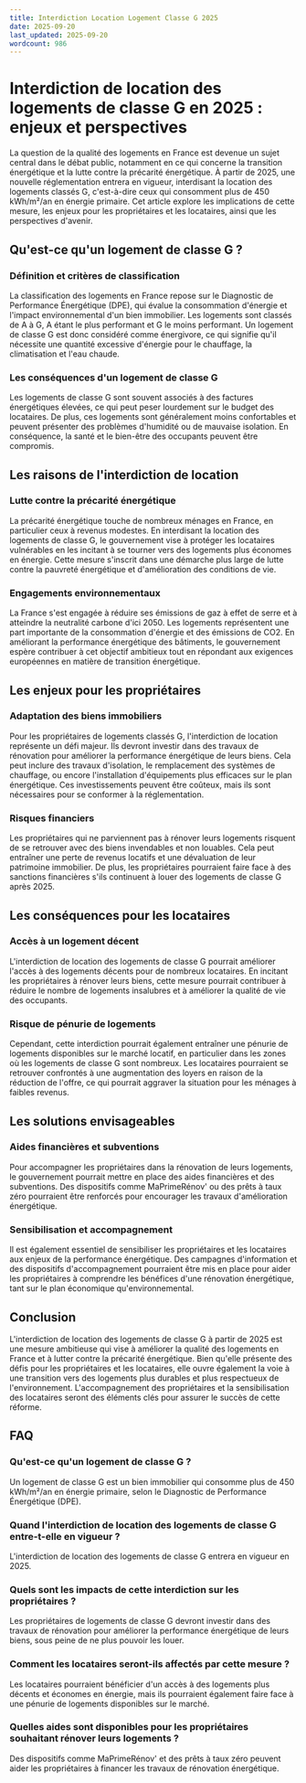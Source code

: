 ```yaml
---
title: Interdiction Location Logement Classe G 2025
date: 2025-09-20
last_updated: 2025-09-20
wordcount: 986
---
```


# Interdiction de location des logements de classe G en 2025 : enjeux et perspectives

La question de la qualité des logements en France est devenue un sujet central dans le débat public, notamment en ce qui concerne la transition énergétique et la lutte contre la précarité énergétique. À partir de 2025, une nouvelle réglementation entrera en vigueur, interdisant la location des logements classés G, c'est-à-dire ceux qui consomment plus de 450 kWh/m²/an en énergie primaire. Cet article explore les implications de cette mesure, les enjeux pour les propriétaires et les locataires, ainsi que les perspectives d'avenir.

## Qu'est-ce qu'un logement de classe G ?

### Définition et critères de classification

La classification des logements en France repose sur le Diagnostic de Performance Énergétique (DPE), qui évalue la consommation d'énergie et l'impact environnemental d'un bien immobilier. Les logements sont classés de A à G, A étant le plus performant et G le moins performant. Un logement de classe G est donc considéré comme énergivore, ce qui signifie qu'il nécessite une quantité excessive d'énergie pour le chauffage, la climatisation et l'eau chaude.

### Les conséquences d'un logement de classe G

Les logements de classe G sont souvent associés à des factures énergétiques élevées, ce qui peut peser lourdement sur le budget des locataires. De plus, ces logements sont généralement moins confortables et peuvent présenter des problèmes d'humidité ou de mauvaise isolation. En conséquence, la santé et le bien-être des occupants peuvent être compromis.

## Les raisons de l'interdiction de location

### Lutte contre la précarité énergétique

La précarité énergétique touche de nombreux ménages en France, en particulier ceux à revenus modestes. En interdisant la location des logements de classe G, le gouvernement vise à protéger les locataires vulnérables en les incitant à se tourner vers des logements plus économes en énergie. Cette mesure s'inscrit dans une démarche plus large de lutte contre la pauvreté énergétique et d'amélioration des conditions de vie.

### Engagements environnementaux

La France s'est engagée à réduire ses émissions de gaz à effet de serre et à atteindre la neutralité carbone d'ici 2050. Les logements représentent une part importante de la consommation d'énergie et des émissions de CO2. En améliorant la performance énergétique des bâtiments, le gouvernement espère contribuer à cet objectif ambitieux tout en répondant aux exigences européennes en matière de transition énergétique.

## Les enjeux pour les propriétaires

### Adaptation des biens immobiliers

Pour les propriétaires de logements classés G, l'interdiction de location représente un défi majeur. Ils devront investir dans des travaux de rénovation pour améliorer la performance énergétique de leurs biens. Cela peut inclure des travaux d'isolation, le remplacement des systèmes de chauffage, ou encore l'installation d'équipements plus efficaces sur le plan énergétique. Ces investissements peuvent être coûteux, mais ils sont nécessaires pour se conformer à la réglementation.

### Risques financiers

Les propriétaires qui ne parviennent pas à rénover leurs logements risquent de se retrouver avec des biens invendables et non louables. Cela peut entraîner une perte de revenus locatifs et une dévaluation de leur patrimoine immobilier. De plus, les propriétaires pourraient faire face à des sanctions financières s'ils continuent à louer des logements de classe G après 2025.

## Les conséquences pour les locataires

### Accès à un logement décent

L'interdiction de location des logements de classe G pourrait améliorer l'accès à des logements décents pour de nombreux locataires. En incitant les propriétaires à rénover leurs biens, cette mesure pourrait contribuer à réduire le nombre de logements insalubres et à améliorer la qualité de vie des occupants.

### Risque de pénurie de logements

Cependant, cette interdiction pourrait également entraîner une pénurie de logements disponibles sur le marché locatif, en particulier dans les zones où les logements de classe G sont nombreux. Les locataires pourraient se retrouver confrontés à une augmentation des loyers en raison de la réduction de l'offre, ce qui pourrait aggraver la situation pour les ménages à faibles revenus.

## Les solutions envisageables

### Aides financières et subventions

Pour accompagner les propriétaires dans la rénovation de leurs logements, le gouvernement pourrait mettre en place des aides financières et des subventions. Des dispositifs comme MaPrimeRénov' ou des prêts à taux zéro pourraient être renforcés pour encourager les travaux d'amélioration énergétique.

### Sensibilisation et accompagnement

Il est également essentiel de sensibiliser les propriétaires et les locataires aux enjeux de la performance énergétique. Des campagnes d'information et des dispositifs d'accompagnement pourraient être mis en place pour aider les propriétaires à comprendre les bénéfices d'une rénovation énergétique, tant sur le plan économique qu'environnemental.

## Conclusion

L'interdiction de location des logements de classe G à partir de 2025 est une mesure ambitieuse qui vise à améliorer la qualité des logements en France et à lutter contre la précarité énergétique. Bien qu'elle présente des défis pour les propriétaires et les locataires, elle ouvre également la voie à une transition vers des logements plus durables et plus respectueux de l'environnement. L'accompagnement des propriétaires et la sensibilisation des locataires seront des éléments clés pour assurer le succès de cette réforme.

## FAQ

### Qu'est-ce qu'un logement de classe G ?

Un logement de classe G est un bien immobilier qui consomme plus de 450 kWh/m²/an en énergie primaire, selon le Diagnostic de Performance Énergétique (DPE).

### Quand l'interdiction de location des logements de classe G entre-t-elle en vigueur ?

L'interdiction de location des logements de classe G entrera en vigueur en 2025.

### Quels sont les impacts de cette interdiction sur les propriétaires ?

Les propriétaires de logements de classe G devront investir dans des travaux de rénovation pour améliorer la performance énergétique de leurs biens, sous peine de ne plus pouvoir les louer.

### Comment les locataires seront-ils affectés par cette mesure ?

Les locataires pourraient bénéficier d'un accès à des logements plus décents et économes en énergie, mais ils pourraient également faire face à une pénurie de logements disponibles sur le marché.

### Quelles aides sont disponibles pour les propriétaires souhaitant rénover leurs logements ?

Des dispositifs comme MaPrimeRénov' et des prêts à taux zéro peuvent aider les propriétaires à financer les travaux de rénovation énergétique.